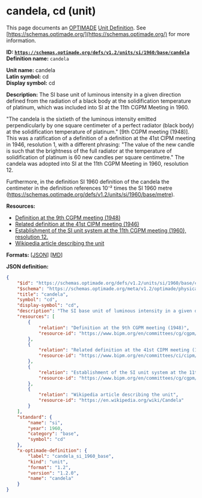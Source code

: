 # candela, cd (unit)

This page documents an [OPTIMADE](https://www.optimade.org/) [Unit Definition](https://schemas.optimade.org/#definitions). See [https://schemas.optimade.org/](https://schemas.optimade.org/) for more information.

**ID: [`https://schemas.optimade.org/defs/v1.2/units/si/1960/base/candela`](https://schemas.optimade.org/defs/v1.2/units/si/1960/base/candela.md)**  
**Definition name:** `candela`

**Unit name:** candela  
**Latin symbol:** cd  
**Display symbol:** cd  
  
**Description:** The SI base unit of luminous intensity in a given direction defined from the radiation of a black body at the solidification temperature of platinum, which was included into SI at the 11th CGPM Meeting in 1960.

"The candela is the sixtieth of the luminous intensity emitted perpendicularly by one square centimeter of a perfect radiator (black body) at the solidification temperature of platinum." [9th CGPM meeting (1948)].
This was a ratification of a definition of a definition at the 41st CIPM meeting in 1946, resolution 1, with a different phrasing: "The value of the new candle is such that the brightness of the full radiator at the temperature of solidification of platinum is 60 new candles per square centimetre."
The candela was adopted into SI at the 11th CGPM Meeting in 1960, resolution 12.

Furthermore, in the definition SI 1960 definition of the candela the centimeter in the definition references 10⁻² times the SI 1960 metre (https://schemas.optimade.org/defs/v1.2/units/si/1960/base/metre).

**Resources:**

- [Definition at the 9th CGPM meeting (1948)](https://www.bipm.org/en/committees/cg/cgpm/9-1948)
- [Related definition at the 41st CIPM meeting (1946)](https://www.bipm.org/en/committees/ci/cipm/41-1946/resolution-1)
- [Establishment of the SI unit system at the 11th CGPM meeting (1960), resolution 12.](https://www.bipm.org/en/committees/cg/cgpm/11-1960/resolution-12)
- [Wikipedia article describing the unit](https://en.wikipedia.org/wiki/Candela)


**Formats:** [[JSON](candela.json)] [[MD](candela.md)]

**JSON definition:**

``` json
{
    "$id": "https://schemas.optimade.org/defs/v1.2/units/si/1960/base/candela",
    "$schema": "https://schemas.optimade.org/meta/v1.2/optimade/physical_unit_definition.json",
    "title": "candela",
    "symbol": "cd",
    "display-symbol": "cd",
    "description": "The SI base unit of luminous intensity in a given direction defined from the radiation of a black body at the solidification temperature of platinum, which was included into SI at the 11th CGPM Meeting in 1960.\n\n\"The candela is the sixtieth of the luminous intensity emitted perpendicularly by one square centimeter of a perfect radiator (black body) at the solidification temperature of platinum.\" [9th CGPM meeting (1948)].\nThis was a ratification of a definition of a definition at the 41st CIPM meeting in 1946, resolution 1, with a different phrasing: \"The value of the new candle is such that the brightness of the full radiator at the temperature of solidification of platinum is 60 new candles per square centimetre.\"\nThe candela was adopted into SI at the 11th CGPM Meeting in 1960, resolution 12.\n\nFurthermore, in the definition SI 1960 definition of the candela the centimeter in the definition references 10\u207b\u00b2 times the SI 1960 metre (https://schemas.optimade.org/defs/v1.2/units/si/1960/base/metre).",
    "resources": [
        {
            "relation": "Definition at the 9th CGPM meeting (1948)",
            "resource-id": "https://www.bipm.org/en/committees/cg/cgpm/9-1948"
        },
        {
            "relation": "Related definition at the 41st CIPM meeting (1946)",
            "resource-id": "https://www.bipm.org/en/committees/ci/cipm/41-1946/resolution-1"
        },
        {
            "relation": "Establishment of the SI unit system at the 11th CGPM meeting (1960), resolution 12.",
            "resource-id": "https://www.bipm.org/en/committees/cg/cgpm/11-1960/resolution-12"
        },
        {
            "relation": "Wikipedia article describing the unit",
            "resource-id": "https://en.wikipedia.org/wiki/Candela"
        }
    ],
    "standard": {
        "name": "si",
        "year": 1960,
        "category": "base",
        "symbol": "cd"
    },
    "x-optimade-definition": {
        "label": "candela_si_1960_base",
        "kind": "unit",
        "format": "1.2",
        "version": "1.2.0",
        "name": "candela"
    }
}
```